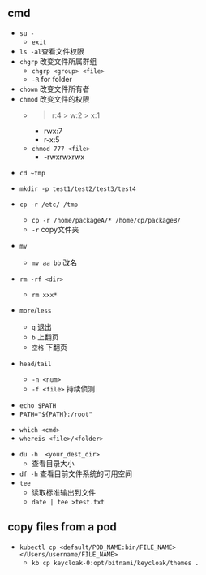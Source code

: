 ## cmd
<!-- file auth -->
+ `su -`
    + `exit`
+ `ls -al`查看文件权限
+ `chgrp` 改变文件所属群组
    + `chgrp <group> <file>`
    + `-R` for folder
+ `chown` 改变文件所有者
+ `chmod` 改变文件的权限
    + > r:4 > w:2 > x:1
        + rwx:7
        + r-x:5
    + `chmod 777 <file>`
        + -rwxrwxrwx

<!-- file -->
+ `cd ~tmp`
+ `mkdir -p test1/test2/test3/test4`
+ `cp -r /etc/ /tmp`
    + `cp -r /home/packageA/* /home/cp/packageB/`
    + `-r` copy文件夹
+ `mv`
    + `mv aa bb` 改名

+ `rm -rf <dir>`
    + `rm xxx*`

+ `more`/`less`
    + `q` 退出
    + `b` 上翻页
    + `空格` 下翻页

+ `head`/`tail`
    + `-n <num>`
    + `-f <file>` 持续侦测

<!-- PATH -->
+ `echo $PATH`
+ `PATH="${PATH}:/root"`

<!-- 查询 -->
+ `which <cmd>`
+ `whereis <file>/<folder>`

<!-- disk -->
+ `du -h  <your_dest_dir>`
    + 查看目录大小
+ `df -h` 查看目前文件系统的可用空间
+ `tee`
    + 读取标准输出到文件
    + `date | tee >test.txt`

## copy files from a pod

+ `kubectl cp <default/POD_NAME:bin/FILE_NAME> </Users/username/FILE_NAME>`
    + `kb cp keycloak-0:opt/bitnami/keycloak/themes .`